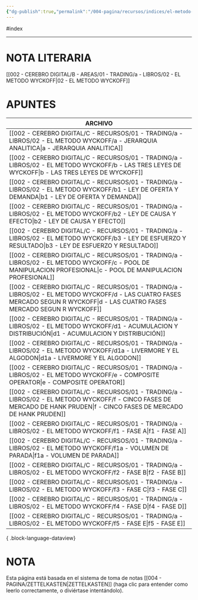 ```yaml
---
{"dg-publish":true,"permalink":"/004-pagina/recursos/indices/el-metodo-wyckoff/"}
---
```


#index

---

# NOTA LITERARIA
[[002 - CEREBRO DIGITAL/B - AREAS/01 - TRADING/a - LIBROS/02 - EL METODO WYCKOFF\|02 - EL METODO WYCKOFF]]

# APUNTES
| ARCHIVO                                                                                                                                                                             |
| ----------------------------------------------------------------------------------------------------------------------------------------------------------------------------------- |
| [[002 - CEREBRO DIGITAL/C - RECURSOS/01 - TRADING/a - LIBROS/02 - EL METODO WYCKOFF/a - JERARQUIA ANALITICA\|a - JERARQUIA ANALITICA]]                                           |
| [[002 - CEREBRO DIGITAL/C - RECURSOS/01 - TRADING/a - LIBROS/02 - EL METODO WYCKOFF/b - LAS TRES LEYES DE WYCKOFF\|b - LAS TRES LEYES DE WYCKOFF]]                               |
| [[002 - CEREBRO DIGITAL/C - RECURSOS/01 - TRADING/a - LIBROS/02 - EL METODO WYCKOFF/b1 - LEY DE OFERTA Y DEMANDA\|b1 - LEY DE OFERTA Y DEMANDA]]                                 |
| [[002 - CEREBRO DIGITAL/C - RECURSOS/01 - TRADING/a - LIBROS/02 - EL METODO WYCKOFF/b2 - LEY DE CAUSA Y EFECTO\|b2 - LEY DE CAUSA Y EFECTO]]                                     |
| [[002 - CEREBRO DIGITAL/C - RECURSOS/01 - TRADING/a - LIBROS/02 - EL METODO WYCKOFF/b3 - LEY DE ESFUERZO Y RESULTADO\|b3 - LEY DE ESFUERZO Y RESULTADO]]                         |
| [[002 - CEREBRO DIGITAL/C - RECURSOS/01 - TRADING/a - LIBROS/02 - EL METODO WYCKOFF/c - POOL DE MANIPULACION PROFESIONAL\|c - POOL DE MANIPULACION PROFESIONAL]]                 |
| [[002 - CEREBRO DIGITAL/C - RECURSOS/01 - TRADING/a - LIBROS/02 - EL METODO WYCKOFF/d - LAS CUATRO FASES MERCADO SEGUN R WYCKOFF\|d - LAS CUATRO FASES MERCADO SEGUN R WYCKOFF]] |
| [[002 - CEREBRO DIGITAL/C - RECURSOS/01 - TRADING/a - LIBROS/02 - EL METODO WYCKOFF/d1 - ACUMULACION Y DISTRIBUCIÓN\|d1 - ACUMULACION Y DISTRIBUCIÓN]]                           |
| [[002 - CEREBRO DIGITAL/C - RECURSOS/01 - TRADING/a - LIBROS/02 - EL METODO WYCKOFF/d1a - LIVERMORE Y EL ALGODON\|d1a - LIVERMORE Y EL ALGODON]]                                 |
| [[002 - CEREBRO DIGITAL/C - RECURSOS/01 - TRADING/a - LIBROS/02 - EL METODO WYCKOFF/e - COMPOSITE OPERATOR\|e - COMPOSITE OPERATOR]]                                             |
| [[002 - CEREBRO DIGITAL/C - RECURSOS/01 - TRADING/a - LIBROS/02 - EL METODO WYCKOFF/f - CINCO FASES DE MERCADO DE HANK PRUDEN\|f - CINCO FASES DE MERCADO DE HANK PRUDEN]]       |
| [[002 - CEREBRO DIGITAL/C - RECURSOS/01 - TRADING/a - LIBROS/02 - EL METODO WYCKOFF/f1 - FASE A\|f1 - FASE A]]                                                                   |
| [[002 - CEREBRO DIGITAL/C - RECURSOS/01 - TRADING/a - LIBROS/02 - EL METODO WYCKOFF/f1a - VOLUMEN DE PARADA\|f1a - VOLUMEN DE PARADA]]                                           |
| [[002 - CEREBRO DIGITAL/C - RECURSOS/01 - TRADING/a - LIBROS/02 - EL METODO WYCKOFF/f2 - FASE B\|f2 - FASE B]]                                                                   |
| [[002 - CEREBRO DIGITAL/C - RECURSOS/01 - TRADING/a - LIBROS/02 - EL METODO WYCKOFF/f3 - FASE C\|f3 - FASE C]]                                                                   |
| [[002 - CEREBRO DIGITAL/C - RECURSOS/01 - TRADING/a - LIBROS/02 - EL METODO WYCKOFF/f4 - FASE D\|f4 - FASE D]]                                                                   |
| [[002 - CEREBRO DIGITAL/C - RECURSOS/01 - TRADING/a - LIBROS/02 - EL METODO WYCKOFF/f5 - FASE E\|f5 - FASE E]]                                                                   |

{ .block-language-dataview}

# NOTA
Esta página está basada en el sistema de toma de notas [[004 - PAGINA/ZETTELKASTEN\|ZETTELKASTEN]] (haga clic para entender como leerlo correctamente, o diviértase intentándolo).